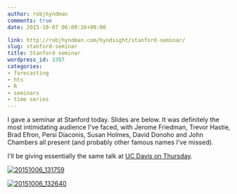 ```yaml
---
author: robjhyndman
comments: true
date: 2015-10-07 06:09:16+00:00

link: http://robjhyndman.com/hyndsight/stanford-seminar/
slug: stanford-seminar
title: Stanford seminar
wordpress_id: 3397
categories:
- forecasting
- hts
- R
- seminars
- time series
---
```


I gave a seminar at Stanford today. Slides are below. It was definitely the most intimidating audience I've faced, with Jerome Friedman, Trevor Hastie, Brad Efron, Persi Diaconis, Susan Holmes, David Donoho and John Chambers all present (and probably other famous names I've missed).

I'll be giving essentially the same talk at [UC Davis on Thursday](http://www.stat.ucdavis.edu/seminars/library/2015-16/fall15/100815-hyndman.html).<!-- more -->



[![20151006_131759](/files/20151006_131759-1024x818.jpg)](/files/20151006_131759.jpg)

[![20151006_132640](/files/20151006_132640-1024x768.jpg)](/files/20151006_132640.jpg)
